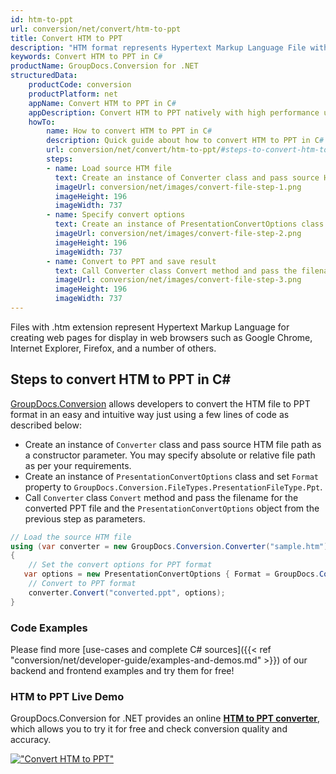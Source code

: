 ```yaml
---
id: htm-to-ppt
url: conversion/net/convert/htm-to-ppt
title: Convert HTM to PPT
description: "HTM format represents Hypertext Markup Language File with .htm extension. Learn how to convert HTM to PPT file programmatically in C# language using GroupDocs.Conversion for .NET library."
keywords: Convert HTM to PPT in C#
productName: GroupDocs.Conversion for .NET
structuredData:
    productCode: conversion
    productPlatform: net
    appName: Convert HTM to PPT in C#
    appDescription: Convert HTM to PPT natively with high performance using C# language and server side GroupDocs.Conversion for .NET APIs, without the use of any software like Microsoft or Open Office.
    howTo:
        name: How to convert HTM to PPT in C# 
        description: Quick guide about how to convert HTM to PPT in C# with high performance and accuracy.
        url: conversion/net/convert/htm-to-ppt/#steps-to-convert-htm-to-ppt-in-c
        steps:
        - name: Load source HTM file 
          text: Create an instance of Converter class and pass source HTM file path as a constructor parameter. You may specify absolute or relative file path as per your requirements. 
          imageUrl: conversion/net/images/convert-file-step-1.png
          imageHeight: 196
          imageWidth: 737
        - name: Specify convert options 
          text: Create an instance of PresentationConvertOptions class.
          imageUrl: conversion/net/images/convert-file-step-2.png
          imageHeight: 196
          imageWidth: 737
        - name: Convert to PPT and save result 
          text: Call Converter class Convert method and pass the filename for the converted HTML file and the PresentationConvertOptions object from the previous step as parameters.
          imageUrl: conversion/net/images/convert-file-step-3.png
          imageHeight: 196
          imageWidth: 737
---
```


Files with .htm extension represent Hypertext Markup Language for creating web pages for display in web browsers such as Google Chrome, Internet Explorer, Firefox, and a number of others.

## Steps to convert HTM to PPT in C#

[GroupDocs.Conversion](https://products.groupdocs.com/conversion/net) allows developers to convert the HTM file to PPT format in an easy and intuitive way just using a few lines of code as described below:

* Create an instance of `Converter` class and pass source HTM file path as a constructor parameter. You may specify absolute or relative file path as per your requirements. 
* Create an instance of `PresentationConvertOptions` class and set `Format` property to `GroupDocs.Conversion.FileTypes.PresentationFileType.Ppt`.
* Call `Converter` class `Convert` method and pass the filename for the converted PPT file and the `PresentationConvertOptions` object from the previous step as parameters.

```csharp
// Load the source HTM file
using (var converter = new GroupDocs.Conversion.Converter("sample.htm"))
{
    // Set the convert options for PPT format
   var options = new PresentationConvertOptions { Format = GroupDocs.Conversion.FileTypes.PresentationFileType.Ppt };
    // Convert to PPT format
    converter.Convert("converted.ppt", options);
}
```

### Code Examples

Please find more [use-cases and complete C# sources]({{< ref "conversion/net/developer-guide/examples-and-demos.md" >}}) of our backend and frontend examples and try them for free!

### HTM to PPT Live Demo

GroupDocs.Conversion for .NET provides an online [**HTM to PPT converter**](https://products.groupdocs.app/conversion/htm-to-ppt), which allows you to try it for free and check conversion quality and accuracy.

[!["Convert HTM to PPT"](conversion/net/images/convert-to-ppt/convert-htm-to-ppt.png)](https://products.groupdocs.app/conversion/htm-to-ppt)